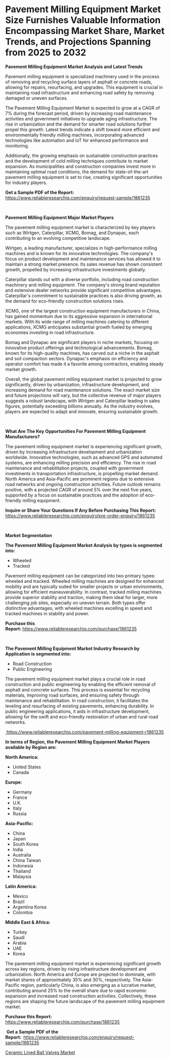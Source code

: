 <p><h1>Pavement Milling Equipment Market Size Furnishes Valuable Information Encompassing Market Share, Market Trends, and Projections Spanning from 2025 to 2032</h1></p><p><strong>Pavement Milling Equipment Market Analysis and Latest Trends</strong></p>
<p><p>Pavement milling equipment is specialized machinery used in the process of removing and recycling surface layers of asphalt or concrete roads, allowing for repairs, resurfacing, and upgrades. This equipment is crucial in maintaining road infrastructure and enhancing road safety by removing damaged or uneven surfaces.</p><p>The Pavement Milling Equipment Market is expected to grow at a CAGR of 7% during the forecast period, driven by increasing road maintenance activities and government initiatives to upgrade aging infrastructure. The rise in urbanization and the demand for smarter road solutions further propel this growth. Latest trends indicate a shift toward more efficient and environmentally friendly milling machines, incorporating advanced technologies like automation and IoT for enhanced performance and monitoring. </p><p>Additionally, the growing emphasis on sustainable construction practices and the development of cold milling techniques contribute to market expansion. As municipalities and construction companies invest more in maintaining optimal road conditions, the demand for state-of-the-art pavement milling equipment is set to rise, creating significant opportunities for industry players.</p></p>
<p><strong>Get a Sample PDF of the Report:&nbsp;</strong> <a href="https://www.reliableresearchiq.com/enquiry/request-sample/1861235?utm_campaign=2267&utm_medium=2&utm_source=Github&utm_content=ia&utm_term=22022025&utm_id=pavement-milling-equipment">https://www.reliableresearchiq.com/enquiry/request-sample/1861235</a></p>
<p>&nbsp;</p>
<p><strong>Pavement Milling Equipment Major Market Players</strong></p>
<p><p>The pavement milling equipment market is characterized by key players such as Wirtgen, Caterpillar, XCMG, Bomag, and Dynapac, each contributing to an evolving competitive landscape. </p><p>Wirtgen, a leading manufacturer, specializes in high-performance milling machines and is known for its innovative technologies. The company's focus on product development and maintenance services has allowed it to maintain a strong market presence. Its sales revenue has shown consistent growth, propelled by increasing infrastructure investments globally.</p><p>Caterpillar stands out with a diverse portfolio, including road construction machinery and milling equipment. The company's strong brand reputation and extensive dealer networks provide significant competitive advantages. Caterpillar's commitment to sustainable practices is also driving growth, as the demand for eco-friendly construction solutions rises.</p><p>XCMG, one of the largest construction equipment manufacturers in China, has gained momentum due to its aggressive expansion in international markets. With its wide range of milling machines catering to different applications, XCMG anticipates substantial growth fueled by emerging economies investing in road infrastructure.</p><p>Bomag and Dynapac are significant players in niche markets, focusing on innovative product offerings and technological advancements. Bomag, known for its high-quality machines, has carved out a niche in the asphalt and soil compaction sectors. Dynapac's emphasis on efficiency and operator comfort has made it a favorite among contractors, enabling steady market growth.</p><p>Overall, the global pavement milling equipment market is projected to grow significantly, driven by urbanization, infrastructure development, and increasing demand for road maintenance solutions. The exact market size and future projections will vary, but the collective revenue of major players suggests a robust landscape, with Wirtgen and Caterpillar leading in sales figures, potentially exceeding billions annually. As the industry evolves, players are expected to adapt and innovate, ensuring sustainable growth.</p></p>
<p>&nbsp;</p>
<p><strong>What Are The Key Opportunities For Pavement Milling Equipment Manufacturers?</strong></p>
<p><p>The pavement milling equipment market is experiencing significant growth, driven by increasing infrastructure development and urbanization worldwide. Innovative technologies, such as advanced GPS and automated systems, are enhancing milling precision and efficiency. The rise in road maintenance and rehabilitation projects, coupled with government investments in transportation infrastructure, is propelling market demand. North America and Asia-Pacific are prominent regions due to extensive road networks and ongoing construction activities. Future outlook remains positive, with a projected CAGR of around 5% over the next five years, supported by a focus on sustainable practices and the adoption of eco-friendly milling equipment.</p></p>
<p><strong>Inquire or Share Your Questions If Any Before Purchasing This Report:</strong> <a href="https://www.reliableresearchiq.com/enquiry/pre-order-enquiry/1861235?utm_campaign=2267&utm_medium=2&utm_source=Github&utm_content=ia&utm_term=22022025&utm_id=pavement-milling-equipment">https://www.reliableresearchiq.com/enquiry/pre-order-enquiry/1861235</a></p>
<p>&nbsp;</p>
<p><strong>Market Segmentation</strong></p>
<p><strong>The Pavement Milling Equipment Market Analysis by types is segmented into:</strong></p>
<p><ul><li>Wheeled</li><li>Tracked</li></ul></p>
<p><p>Pavement milling equipment can be categorized into two primary types: wheeled and tracked. Wheeled milling machines are designed for enhanced mobility and are typically suited for smaller projects or urban environments, allowing for efficient maneuverability. In contrast, tracked milling machines provide superior stability and traction, making them ideal for larger, more challenging job sites, especially on uneven terrain. Both types offer distinctive advantages, with wheeled machines excelling in speed and tracked machines in stability and power.</p></p>
<p><strong>Purchase this Report:&nbsp;</strong><a href="https://www.reliableresearchiq.com/purchase/1861235?utm_campaign=2267&utm_medium=2&utm_source=Github&utm_content=ia&utm_term=22022025&utm_id=pavement-milling-equipment">https://www.reliableresearchiq.com/purchase/1861235</a></p>
<p>&nbsp;</p>
<p><strong>The Pavement Milling Equipment Market Industry Research by Application is segmented into:</strong></p>
<p><ul><li>Road Construction</li><li>Public Engineering</li></ul></p>
<p><p>The pavement milling equipment market plays a crucial role in road construction and public engineering by enabling the efficient removal of asphalt and concrete surfaces. This process is essential for recycling materials, improving road surfaces, and ensuring safety through maintenance and rehabilitation. In road construction, it facilitates the leveling and resurfacing of existing pavements, enhancing durability. In public engineering applications, it aids in infrastructure development, allowing for the swift and eco-friendly restoration of urban and rural road networks.</p></p>
<p><a href="https://www.reliableresearchiq.com/pavement-milling-equipment-r1861235?utm_campaign=2267&utm_medium=2&utm_source=Github&utm_content=ia&utm_term=22022025&utm_id=pavement-milling-equipment">&nbsp;https://www.reliableresearchiq.com/pavement-milling-equipment-r1861235</a></p>
<p><strong>In terms of Region, the Pavement Milling Equipment Market Players available by Region are:</strong></p>
<p>
    <p> <strong> North America: </strong>
        <ul>
            <li>United States</li>
            <li>Canada</li>
        </ul>
        </p> 
    <p> <strong> Europe: </strong>
        <ul>
            <li>Germany</li>
            <li>France</li>
            <li>U.K.</li>
            <li>Italy</li>
            <li>Russia</li>
        </ul>
        </p> 
    <p> <strong> Asia-Pacific: </strong>
        <ul>
            <li>China</li>
            <li>Japan</li>
            <li>South Korea</li>
            <li>India</li>
            <li>Australia</li>
            <li>China Taiwan</li>
            <li>Indonesia</li>
            <li>Thailand</li>
            <li>Malaysia</li>
        </ul>
        </p> 
    <p> <strong> Latin America: </strong>
        <ul>
            <li>Mexico</li>
            <li>Brazil</li>
            <li>Argentina Korea</li>
            <li>Colombia</li>
        </ul>
        </p> 
    <p> <strong> Middle East & Africa: </strong>
        <ul>
            <li>Turkey</li>
            <li>Saudi</li>
            <li>Arabia</li>
            <li>UAE</li>
            <li>Korea</li>
        </ul>
    </p>
    </p>
<p><p>The pavement milling equipment market is experiencing significant growth across key regions, driven by rising infrastructure development and urbanization. North America and Europe are projected to dominate, with market shares of approximately 35% and 30%, respectively. The Asia-Pacific region, particularly China, is also emerging as a lucrative market, contributing around 25% to the overall share due to rapid economic expansion and increased road construction activities. Collectively, these regions are shaping the future landscape of the pavement milling equipment market.</p></p>
<p><strong>Purchase this Report: </strong><a href="https://www.reliableresearchiq.com/purchase/1861235?utm_campaign=2267&utm_medium=2&utm_source=Github&utm_content=ia&utm_term=22022025&utm_id=pavement-milling-equipment">https://www.reliableresearchiq.com/purchase/1861235</a></p>
<p>&nbsp;<strong>Get a Sample PDF of the Report:&nbsp;&nbsp;</strong><a href="https://www.reliableresearchiq.com/enquiry/request-sample/1861235?utm_campaign=2267&utm_medium=2&utm_source=Github&utm_content=ia&utm_term=22022025&utm_id=pavement-milling-equipment">https://www.reliableresearchiq.com/enquiry/request-sample/1861235</a></p>
<p><strong></strong></p>
<p><p><a href="https://github.com/steidmindy199393/Market-Research-Report-List-1/blob/main/ceramic-lined-ball-valves-market.md?utm_campaign=2267&utm_medium=2&utm_source=Github&utm_content=ia&utm_term=22022025&utm_id=pavement-milling-equipment">Ceramic Lined Ball Valves Market</a></p></p>